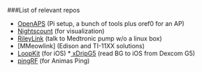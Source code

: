 ###List of relevant repos
* [OpenAPS](https://github.com/openaps) (Pi setup, a bunch of tools plus oref0 for an AP)
* [Nightscount](https://github.com/nightscout/cgm-remote-monitor) (for visualization)
* [RileyLink](https://github.com/ps2/rileylink) (talk to Medtronic pump w/o a linux box)
* [MMeowlink] (Edison and TI-11XX solutions)
* [LoopKit](https://github.com/loudnate/LoopKit) (for iOS)
*[ xDripG5](https://github.com/loudnate/xDripG5) (read BG to iOS from Dexcom G5)
* [pingRF](https://github.com/mariusae/pingrf) (for Animas Ping)
